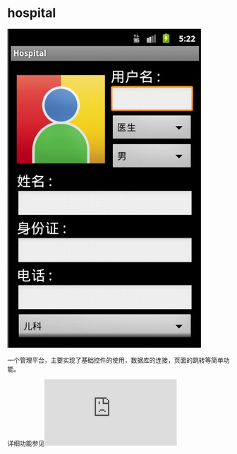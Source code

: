 # hospital

![image](https://github.com/llwslc/Android/blob/master/Screenshots/hospital.jpg)


一个管理平台，主要实现了基础控件的使用，数据库的连接，页面的跳转等简单功能。

详细功能参见![readme](https://github.com/llwslc/Android/blob/master/hospital/res/drawable-hdpi/hospital.txt)
